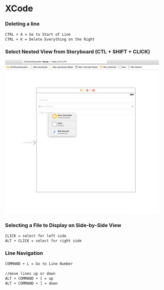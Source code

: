 # XCode

### Deleting a line
```
CTRL + A = Go to Start of Line
CTRL + K = Delete Everything on the Right
```
### Select Nested View from Storyboard (CTL + SHIFT + CLICK)
![Select Nested Views](/Images/XCode/SelectNestedViews.png)

### Selecting a File to Display on Side-by-Side View
```
CLICK = select for left side
ALT + CLICK = select for right side
```

### Line Navigation
```
COMMAND + L = Go to Line Number

//move lines up or down
ALT + COMMAND + [ = up
ALT + COMMAND + ] = down
```
